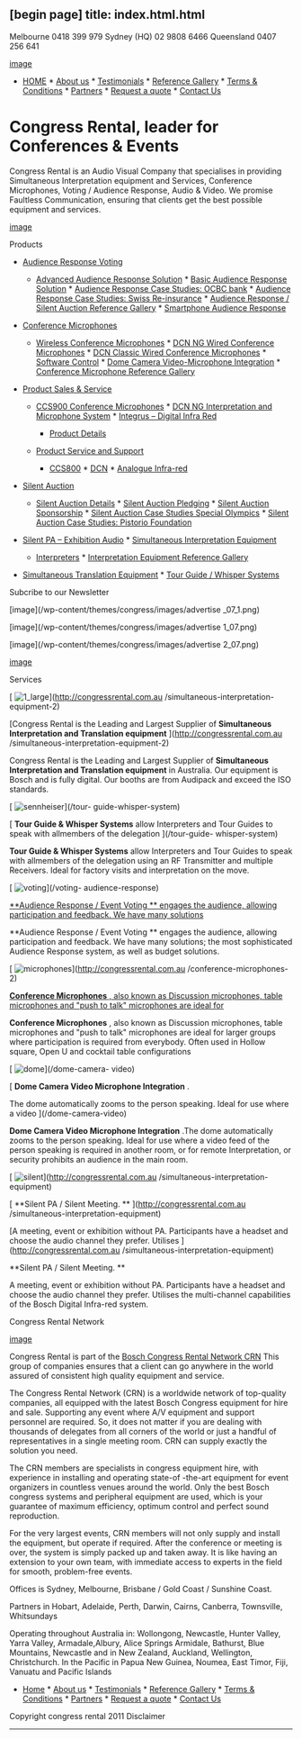 [begin page]
 title: index.html.html
----------------------------------------------------------

Melbourne 0418 399 979 Sydney (HQ) 02 9808 6466 Queensland 0407 256 641

[image](/wp-content/themes/congress/images/logo.png)

[](http://twitter.com/#!/congressASIA)

[](http://www.youtube.com/user/CongressRental)

[](http://au.linkedin.com/in/jeremyducklin)

  * [HOME](http://congressrental.com.au)   * [About us](/about-us)   * [Testimonials](/testimonials)   * [Reference Gallery](/category/reference-gallery)   * [Terms &amp; Conditions](/terms-conditions)   * [Partners](/partners)   * [Request a quote](/request-a-quote)   * [Contact Us](/contact-us)

# Congress Rental, leader for Conferences &amp; Events

Congress Rental is an Audio Visual Company that specialises in providing Simultaneous Interpretation equipment and Services, Conference Microphones, Voting / Audience Response, Audio &amp; Video. We promise Faultless Communication, ensuring that clients get the best possible equipment and services.

[image](/wp-content/uploads/nivoslider4wp_files/5_s.jpeg)

Products

  * [Audience Response Voting](/category/products/audience-response-voting)

    * [Advanced Audience Response Solution](/category/products/audience-response-voting/advanced-audience-response-solution)     * [Basic Audience Response Solution](/category/products/audience-response-voting/basic-audience-response-solution)     * [Audience Response Case Studies: OCBC bank](/category/products/audience-response-voting/audience-response-case-studies-ocbc-bank)     * [Audience Response Case Studies: Swiss Re-insurance](/category/products/audience-response-voting/audience-response-case-studies-swiss-re-insurance)     * [Audience Response / Silent Auction Reference Gallery](/category/products/audience-response-voting/audience-response-silent-auction-reference-gallery)     * [Smartphone Audience Response](/category/products/audience-response-voting/smartphone-audience-response)

  * [Conference Microphones](/category/products/conference-microphones)

    * [Wireless Conference Microphones](/category/products/conference-microphones/wireless-conference-microphones)     * [DCN NG Wired Conference Microphones](/category/products/conference-microphones/dcn-ng-wired-conference-microphones)     * [DCN Classic Wired Conference Microphones](/category/products/conference-microphones/dcn-classic-wired-conference-microphones)     * [Software Control](/category/products/conference-microphones/software-control)     * [Dome Camera Video-Microphone Integration](/category/products/conference-microphones/dome-camera-video-microphone-integration)     * [Conference Microphone Reference Gallery](/category/products/conference-microphones/conference-microphone-reference-gallery)

  * [Product Sales &amp; Service](/category/products/product-sales-service)

    * [CCS900 Conference Microphones](/category/products/product-sales-service/ccs900-conference-microphones)     * [DCN NG Interpretation and Microphone System](/category/products/product-sales-service/dcn-ng-interpretation-and-microphone-system)     * [Integrus – Digital Infra Red](/category/products/product-sales-service/integrus-%e2%80%93-digital-infra-red)

      * [Product Details](/category/products/product-sales-service/integrus-%e2%80%93-digital-infra-red/product-details)

    * [Product Service and Support](/category/products/product-sales-service/product-service-and-support)

      * [CCS800](/category/products/product-sales-service/product-service-and-support/ccs800)       * [DCN](/category/products/product-sales-service/product-service-and-support/dcn)       * [Analogue Infra-red](/category/products/product-sales-service/product-service-and-support/analogue-infra-red)

  * [Silent Auction](/category/products/silent-auction)

    * [Silent Auction Details](/category/products/silent-auction/silent-auction-details)     * [Silent Auction Pledging](/category/products/silent-auction/silent-auction-pledging)     * [Silent Auction Sponsorship](/category/products/silent-auction/silent-auction-sponsorship)     * [Silent Auction Case Studies Special Olympics](/category/products/silent-auction/silent-auction-case-studies-special-olympics)     * [Silent Auction Case Studies: Pistorio Foundation](/category/products/silent-auction/silent-auction-case-studies-pistorio-foundation)

  * [Silent PA – Exhibition Audio](/category/products/silent-pa)   * [Simultaneous Interpretation Equipment](/category/products/simultaneous-interpretation-equipment)

    * [Interpreters](/category/products/simultaneous-interpretation-equipment/interpreters)     * [Interpretation Equipment Reference Gallery](/category/products/simultaneous-interpretation-equipment/interpretation-equipment-reference-gallery)

  * [Simultaneous Translation Equipment](/category/products/simultaneous-translation-equipement)   * [Tour Guide / Whisper Systems](/category/products/tour-guide-systems)

Subcribe to our Newsletter

[image](/wp-content/themes/congress/images/advertise _07_1.png)

[image](/wp-content/themes/congress/images/advertise 1_07.png)

[image](/wp-content/themes/congress/images/advertise 2_07.png)

[image](/wp-content/themes/congress/images/advertise3_07.png)

Services

[ ![1_large](/wp-content/uploads/2011/09/1_large.png)](http://congressrental.com.au /simultaneous-interpretation-equipment-2)

[Congress Rental is the Leading and Largest Supplier of **Simultaneous Interpretation and Translation equipment** ](http://congressrental.com.au /simultaneous-interpretation-equipment-2)

Congress Rental is the Leading and Largest Supplier of **Simultaneous Interpretation and Translation equipment** in Australia. Our equipment is Bosch and is fully digital. Our booths are from Audipack and exceed the ISO standards.

[ ![sennheiser](/wp-content/uploads/2011/09/sennheiser.png)](/tour- guide-whisper-system)

[ **Tour Guide &amp; Whisper Systems** allow Interpreters and Tour Guides to speak with allmembers of the delegation ](/tour-guide- whisper-system)

**Tour Guide &amp; Whisper Systems** allow Interpreters and Tour Guides to speak with allmembers of the delegation using an RF Transmitter and multiple Receivers. Ideal for factory visits and interpretation on the move.

[ ![voting](/wp-content/uploads/2011/09/voting.png)](/voting- audience-response)

[ **Audience Response / Event Voting ** engages the audience, allowing participation and feedback. We have many solutions ](/voting-audience-response)

**Audience Response / Event Voting ** engages the audience, allowing participation and feedback. We have many solutions; the most sophisticated Audience Response system, as well as budget solutions. 

[ ![microphones](/wp-content/uploads/2011/09/microphones.png)](http://congressrental.com.au /conference-microphones-2)

[ **Conference Microphones** , also known as Discussion microphones, table microphones and "push to talk" microphones are ideal for ](/conference-microphones-2)

**Conference Microphones** , also known as Discussion microphones, table microphones and "push to talk" microphones are ideal for larger groups where participation is required from everybody. Often used in Hollow square, Open U and cocktail table configurations 

[ ![dome](/wp-content/uploads/2011/09/dome.png)](/dome-camera- video)

[ **Dome Camera Video Microphone Integration** .

The dome automatically zooms to the person speaking. Ideal for use where a video ](/dome-camera-video)

**Dome Camera Video Microphone Integration** .The dome automatically zooms to the person speaking. Ideal for use where a video feed of the person speaking is required in another room, or for remote Interpretation, or security prohibits an audience in the main room. 

[ ![silent](/wp-content/uploads/2011/09/silent.png)](http://congressrental.com.au /simultaneous-interpretation-equipment)

[ **Silent PA / Silent Meeting. ** ](http://congressrental.com.au /simultaneous-interpretation-equipment)

[A meeting, event or exhibition without PA. Participants have a headset and choose the audio channel they prefer. Utilises ](http://congressrental.com.au /simultaneous-interpretation-equipment)

**Silent PA / Silent Meeting. **

A meeting, event or exhibition without PA. Participants have a headset and choose the audio channel they prefer. Utilises the multi-channel capabilities of the Bosch Digital Infra-red system.

Congress Rental Network

[image](/wp-content/themes/congress/images/advertise_07.png)

Congress Rental is part of the [Bosch Congress Rental Network CRN](http://www.congressrentalnetwork.com) This group of companies ensures that a client can go anywhere in the world assured of consistent high quality equipment and service.

The Congress Rental Network (CRN) is a worldwide network of top-quality companies, all equipped with the latest Bosch Congress equipment for hire and sale. Supporting any event where A/V equipment and support personnel are required. So, it does not matter if you are dealing with thousands of delegates from all corners of the world or just a handful of representatives in a single meeting room. CRN can supply exactly the solution you need.

The CRN members are specialists in congress equipment hire, with experience in installing and operating state-of -the-art equipment for event organizers in countless venues around the world. Only the best Bosch congress systems and peripheral equipment are used, which is your guarantee of maximum efficiency, optimum control and perfect sound reproduction.

For the very largest events, CRN members will not only supply and install the equipment, but operate if required. After the conference or meeting is over, the system is simply packed up and taken away. It is like having an extension to your own team, with immediate access to experts in the field for smooth, problem-free events.

Offices is Sydney, Melbourne, Brisbane / Gold Coast / Sunshine Coast.

Partners in Hobart, Adelaide, Perth, Darwin, Cairns, Canberra, Townsville, Whitsundays

Operating throughout Australia in: Wollongong, Newcastle, Hunter Valley, Yarra Valley, Armadale,Albury, Alice Springs Armidale, Bathurst, Blue Mountains, Newcastle and in New Zealand, Auckland, Wellington, Christchurch. In the Pacific in Papua New Guinea, Noumea, East Timor, Fiji, Vanuatu and Pacific Islands

  * [Home](http://congressrental.com.au)   * [About us](/about-us)   * [Testimonials](/testimonials)   * [Reference Gallery](/category/reference-gallery)   * [Terms &amp; Conditions](/terms-conditions)   * [Partners](/partners)   * [Request a quote](/request-a-quote)   * [Contact Us](/contact-us)

Copyright congress rental 2011 Disclaimer




----------------------------------------------------------
